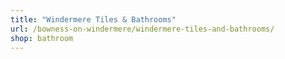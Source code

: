 ```yaml
---
title: "Windermere Tiles & Bathrooms"
url: /bowness-on-windermere/windermere-tiles-and-bathrooms/
shop: bathroom
---
```

